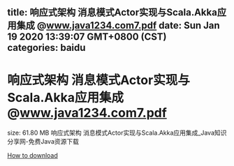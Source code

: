 
title: 响应式架构  消息模式Actor实现与Scala.Akka应用集成 @www.java1234.com7.pdf
date: Sun Jan 19 2020 13:39:07 GMT+0800 (CST)    
categories: baidu
---

# 响应式架构  消息模式Actor实现与Scala.Akka应用集成 @www.java1234.com7.pdf
size: 61.80 MB
 响应式架构 消息模式Actor实现与Scala.Akka应用集成_Java知识分享网-免费Java资源下载
 

[How to download](https://bpcam.bemobtrk.com/go/2ceec3aa-1ca2-46d6-b9ff-aaa5c184517c?jno=4702)